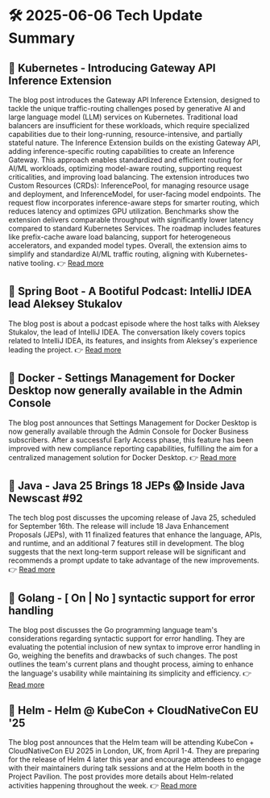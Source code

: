 # 🛠️ 2025-06-06 Tech Update Summary

## 🔹 Kubernetes - Introducing Gateway API Inference Extension
The blog post introduces the Gateway API Inference Extension, designed to tackle the unique traffic-routing challenges posed by generative AI and large language model (LLM) services on Kubernetes. Traditional load balancers are insufficient for these workloads, which require specialized capabilities due to their long-running, resource-intensive, and partially stateful nature. The Inference Extension builds on the existing Gateway API, adding inference-specific routing capabilities to create an Inference Gateway. This approach enables standardized and efficient routing for AI/ML workloads, optimizing model-aware routing, supporting request criticalities, and improving load balancing. The extension introduces two Custom Resources (CRDs): InferencePool, for managing resource usage and deployment, and InferenceModel, for user-facing model endpoints. The request flow incorporates inference-aware steps for smarter routing, which reduces latency and optimizes GPU utilization. Benchmarks show the extension delivers comparable throughput with significantly lower latency compared to standard Kubernetes Services. The roadmap includes features like prefix-cache aware load balancing, support for heterogeneous accelerators, and expanded model types. Overall, the extension aims to simplify and standardize AI/ML traffic routing, aligning with Kubernetes-native tooling.
👉 [Read more](https://kubernetes.io/blog/2025/06/05/introducing-gateway-api-inference-extension/)

## 🔹 Spring Boot - A Bootiful Podcast: IntelliJ IDEA lead Aleksey Stukalov
The blog post is about a podcast episode where the host talks with Aleksey Stukalov, the lead of IntelliJ IDEA. The conversation likely covers topics related to IntelliJ IDEA, its features, and insights from Aleksey's experience leading the project.
👉 [Read more](https://spring.io/blog/2025/06/05/a-bootiful-podcast-aleksey-stukalov)

## 🔹 Docker - Settings Management for Docker Desktop now generally available in the Admin Console
The blog post announces that Settings Management for Docker Desktop is now generally available through the Admin Console for Docker Business subscribers. After a successful Early Access phase, this feature has been improved with new compliance reporting capabilities, fulfilling the aim for a centralized management solution for Docker Desktop.
👉 [Read more](https://www.docker.com/blog/settings-management-for-docker-desktop-now-generally-available-in-the-admin-console/)

## 🔹 Java - Java 25 Brings 18 JEPs 😱 Inside Java Newscast #92
The tech blog post discusses the upcoming release of Java 25, scheduled for September 16th. The release will include 18 Java Enhancement Proposals (JEPs), with 11 finalized features that enhance the language, APIs, and runtime, and an additional 7 features still in development. The blog suggests that the next long-term support release will be significant and recommends a prompt update to take advantage of the new improvements.
👉 [Read more](https://inside.java/2025/06/05/newscast-92/)

## 🔹 Golang - [ On | No ] syntactic support for error handling
The blog post discusses the Go programming language team's considerations regarding syntactic support for error handling. They are evaluating the potential inclusion of new syntax to improve error handling in Go, weighing the benefits and drawbacks of such changes. The post outlines the team's current plans and thought process, aiming to enhance the language's usability while maintaining its simplicity and efficiency.
👉 [Read more](https://go.dev/blog/error-syntax)

## 🔹 Helm - Helm @ KubeCon + CloudNativeCon EU '25
The blog post announces that the Helm team will be attending KubeCon + CloudNativeCon EU 2025 in London, UK, from April 1-4. They are preparing for the release of Helm 4 later this year and encourage attendees to engage with their maintainers during talk sessions and at the Helm booth in the Project Pavilion. The post provides more details about Helm-related activities happening throughout the week.
👉 [Read more](https://helm.sh/blog/helm-at-kubecon-eu-25/)


